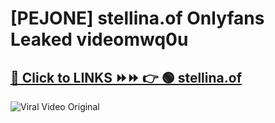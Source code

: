 
 # [PEJONE] stellina.of Onlyfans Leaked videomwq0u

## <h2><a href="https://clipsfans.com/stellina.of&ref=git">🔗 Click to LINKS ⏩⏩ 👉 🟢 stellina.of </a></h2>

<a href="https://clipsfans.com/stellina.of&ref=git" rel="nofollow" data-target="animated-image.originalLink"><img src="https://i.ibb.co.com/xMMVF88/686577567.gif" alt="Viral Video Original" style="max-width: 100%; display: inline-block;" data-target="animated-image.originalImage"></a>

